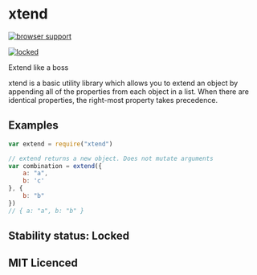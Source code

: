 # xtend

[![browser support][3]][4]

[![locked](//badges.github.io/stability-badges/dist/locked.svg)](//github.com/badges/stability-badges)

Extend like a boss

xtend is a basic utility library which allows you to extend an object by appending all of the properties from each object in a list. When there are identical properties, the right-most property takes precedence.

## Examples

```js
var extend = require("xtend")

// extend returns a new object. Does not mutate arguments
var combination = extend({
    a: "a",
    b: 'c'
}, {
    b: "b"
})
// { a: "a", b: "b" }
```

## Stability status: Locked

## MIT Licenced


  [3]: //ci.testling.com/Raynos/xtend.png
  [4]: //ci.testling.com/Raynos/xtend
